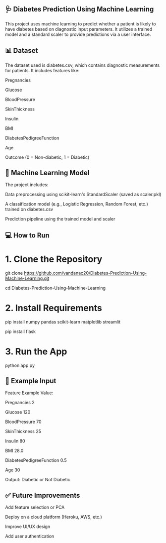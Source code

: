 ## 🩺 Diabetes Prediction Using Machine Learning

This project uses machine learning to predict whether a patient is likely to have diabetes based on diagnostic input parameters. It utilizes a trained model and a standard scaler to provide predictions via a user interface.

## 📊 Dataset

The dataset used is diabetes.csv, which contains diagnostic measurements for patients. It includes features like:

Pregnancies

Glucose

BloodPressure

SkinThickness

Insulin

BMI

DiabetesPedigreeFunction

Age

Outcome (0 = Non-diabetic, 1 = Diabetic)

## 🧠 Machine Learning Model

The project includes:

Data preprocessing using scikit-learn's StandardScaler (saved as scaler.pkl)

A classification model (e.g., Logistic Regression, Random Forest, etc.) trained on diabetes.csv

Prediction pipeline using the trained model and scaler

## 💻 How to Run
# 1. Clone the Repository
git clone https://github.com/vandanac20/Diabetes-Prediction-Using-Machine-Learning.git

cd Diabetes-Prediction-Using-Machine-Learning

# 2. Install Requirements

pip install numpy pandas scikit-learn matplotlib streamlit

pip install flask

# 3. Run the App
python app.py

## 🧪 Example Input
Feature	Example Value:

Pregnancies	2

Glucose	120

BloodPressure	70

SkinThickness	25

Insulin	80

BMI	28.0

DiabetesPedigreeFunction	0.5

Age	30

Output: Diabetic or Not Diabetic

## ✅ Future Improvements

Add feature selection or PCA

Deploy on a cloud platform (Heroku, AWS, etc.)

Improve UI/UX design

Add user authentication
